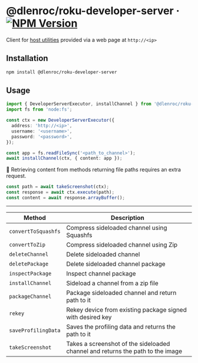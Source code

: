# @dlenroc/roku-developer-server · [![NPM Version](https://img.shields.io/npm/v/@dlenroc/roku-developer-server)](https://www.npmjs.com/package/@dlenroc/roku-developer-server)

Client for [host utilities](https://developer.roku.com/en-gb/docs/developer-program/getting-started/developer-setup.md) provided via a web page at `http://<ip>`

## Installation

```sh
npm install @dlenroc/roku-developer-server
```

## Usage

```typescript
import { DeveloperServerExecutor, installChannel } from '@dlenroc/roku-developer-server';
import fs from 'node:fs';

const ctx = new DeveloperServerExecutor({
  address: 'http://<ip>',
  username: '<username>',
  password: '<password>',
});

const app = fs.readFileSync('<path_to_channel>');
await installChannel(ctx, { content: app });
```

📝 Retrieving content from methods returning file paths requires an extra request.

```typescript
const path = await takeScreenshot(ctx);
const response = await ctx.execute(path);
const content = await response.arrayBuffer();
```

---

| Method              | Description                                                                    |
| ------------------- | ------------------------------------------------------------------------------ |
| `convertToSquashfs` | Compress sideloaded channel using Squashfs                                     |
| `convertToZip`      | Compress sideloaded channel using Zip                                          |
| `deleteChannel`     | Delete sideloaded channel                                                      |
| `deletePackage`     | Delete sideloaded channel package                                              |
| `inspectPackage`    | Inspect channel package                                                        |
| `installChannel`    | Sideload a channel from a zip file                                             |
| `packageChannel`    | Package sideloaded channel and return path to it                               |
| `rekey`             | Rekey device from existing package signed with desired key                     |
| `saveProfilingData` | Saves the profiling data and returns the path to it                            |
| `takeScreenshot`    | Takes a screenshot of the sideloaded channel and returns the path to the image |
